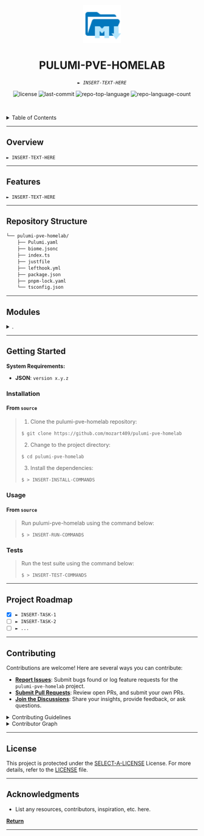 <p align="center">
  <img src="https://raw.githubusercontent.com/PKief/vscode-material-icon-theme/ec559a9f6bfd399b82bb44393651661b08aaf7ba/icons/folder-markdown-open.svg" width="100" alt="project-logo">
</p>
<p align="center">
    <h1 align="center">PULUMI-PVE-HOMELAB</h1>
</p>
<p align="center">
    <em><code>► INSERT-TEXT-HERE</code></em>
</p>
<p align="center">
	<img src="https://img.shields.io/github/license/mozart409/pulumi-pve-homelab?style=default&logo=opensourceinitiative&logoColor=white&color=0080ff" alt="license">
	<img src="https://img.shields.io/github/last-commit/mozart409/pulumi-pve-homelab?style=default&logo=git&logoColor=white&color=0080ff" alt="last-commit">
	<img src="https://img.shields.io/github/languages/top/mozart409/pulumi-pve-homelab?style=default&color=0080ff" alt="repo-top-language">
	<img src="https://img.shields.io/github/languages/count/mozart409/pulumi-pve-homelab?style=default&color=0080ff" alt="repo-language-count">
<p>
<p align="center">
	<!-- default option, no dependency badges. -->
</p>

<br><!-- TABLE OF CONTENTS -->
<details>
  <summary>Table of Contents</summary><br>

- [ Overview](#-overview)
- [ Features](#-features)
- [ Repository Structure](#-repository-structure)
- [ Modules](#-modules)
- [ Getting Started](#-getting-started)
  - [ Installation](#-installation)
  - [ Usage](#-usage)
  - [ Tests](#-tests)
- [ Project Roadmap](#-project-roadmap)
- [ Contributing](#-contributing)
- [ License](#-license)
- [ Acknowledgments](#-acknowledgments)
</details>
<hr>

##  Overview

<code>► INSERT-TEXT-HERE</code>

---

##  Features

<code>► INSERT-TEXT-HERE</code>

---

##  Repository Structure

```sh
└── pulumi-pve-homelab/
    ├── Pulumi.yaml
    ├── biome.jsonc
    ├── index.ts
    ├── justfile
    ├── lefthook.yml
    ├── package.json
    ├── pnpm-lock.yaml
    └── tsconfig.json
```

---

##  Modules

<details closed><summary>.</summary>

| File                                                                                         | Summary                         |
| ---                                                                                          | ---                             |
| [lefthook.yml](https://github.com/mozart409/pulumi-pve-homelab/blob/master/lefthook.yml)     | <code>► INSERT-TEXT-HERE</code> |
| [pnpm-lock.yaml](https://github.com/mozart409/pulumi-pve-homelab/blob/master/pnpm-lock.yaml) | <code>► INSERT-TEXT-HERE</code> |
| [tsconfig.json](https://github.com/mozart409/pulumi-pve-homelab/blob/master/tsconfig.json)   | <code>► INSERT-TEXT-HERE</code> |
| [Pulumi.yaml](https://github.com/mozart409/pulumi-pve-homelab/blob/master/Pulumi.yaml)       | <code>► INSERT-TEXT-HERE</code> |
| [package.json](https://github.com/mozart409/pulumi-pve-homelab/blob/master/package.json)     | <code>► INSERT-TEXT-HERE</code> |
| [justfile](https://github.com/mozart409/pulumi-pve-homelab/blob/master/justfile)             | <code>► INSERT-TEXT-HERE</code> |
| [biome.jsonc](https://github.com/mozart409/pulumi-pve-homelab/blob/master/biome.jsonc)       | <code>► INSERT-TEXT-HERE</code> |
| [index.ts](https://github.com/mozart409/pulumi-pve-homelab/blob/master/index.ts)             | <code>► INSERT-TEXT-HERE</code> |

</details>

---

##  Getting Started

**System Requirements:**

* **JSON**: `version x.y.z`

###  Installation

<h4>From <code>source</code></h4>

> 1. Clone the pulumi-pve-homelab repository:
>
> ```console
> $ git clone https://github.com/mozart409/pulumi-pve-homelab
> ```
>
> 2. Change to the project directory:
> ```console
> $ cd pulumi-pve-homelab
> ```
>
> 3. Install the dependencies:
> ```console
> $ > INSERT-INSTALL-COMMANDS
> ```

###  Usage

<h4>From <code>source</code></h4>

> Run pulumi-pve-homelab using the command below:
> ```console
> $ > INSERT-RUN-COMMANDS
> ```

###  Tests

> Run the test suite using the command below:
> ```console
> $ > INSERT-TEST-COMMANDS
> ```

---

##  Project Roadmap

- [X] `► INSERT-TASK-1`
- [ ] `► INSERT-TASK-2`
- [ ] `► ...`

---

##  Contributing

Contributions are welcome! Here are several ways you can contribute:

- **[Report Issues](https://github.com/mozart409/pulumi-pve-homelab/issues)**: Submit bugs found or log feature requests for the `pulumi-pve-homelab` project.
- **[Submit Pull Requests](https://github.com/mozart409/pulumi-pve-homelab/blob/main/CONTRIBUTING.md)**: Review open PRs, and submit your own PRs.
- **[Join the Discussions](https://github.com/mozart409/pulumi-pve-homelab/discussions)**: Share your insights, provide feedback, or ask questions.

<details closed>
<summary>Contributing Guidelines</summary>

1. **Fork the Repository**: Start by forking the project repository to your github account.
2. **Clone Locally**: Clone the forked repository to your local machine using a git client.
   ```sh
   git clone https://github.com/mozart409/pulumi-pve-homelab
   ```
3. **Create a New Branch**: Always work on a new branch, giving it a descriptive name.
   ```sh
   git checkout -b new-feature-x
   ```
4. **Make Your Changes**: Develop and test your changes locally.
5. **Commit Your Changes**: Commit with a clear message describing your updates.
   ```sh
   git commit -m 'Implemented new feature x.'
   ```
6. **Push to github**: Push the changes to your forked repository.
   ```sh
   git push origin new-feature-x
   ```
7. **Submit a Pull Request**: Create a PR against the original project repository. Clearly describe the changes and their motivations.
8. **Review**: Once your PR is reviewed and approved, it will be merged into the main branch. Congratulations on your contribution!
</details>

<details closed>
<summary>Contributor Graph</summary>
<br>
<p align="center">
   <a href="https://github.com{/mozart409/pulumi-pve-homelab/}graphs/contributors">
      <img src="https://contrib.rocks/image?repo=mozart409/pulumi-pve-homelab">
   </a>
</p>
</details>

---

##  License

This project is protected under the [SELECT-A-LICENSE](https://choosealicense.com/licenses) License. For more details, refer to the [LICENSE](https://choosealicense.com/licenses/) file.

---

##  Acknowledgments

- List any resources, contributors, inspiration, etc. here.

[**Return**](#-overview)

---
